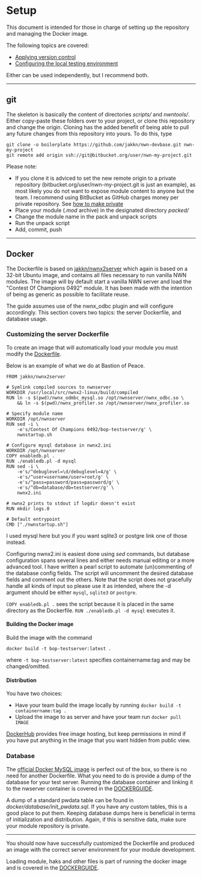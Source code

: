 # Setup
This document is intended for those in charge of setting up the repository and managing the Docker image.

The following topics are covered:

- [Applying version control](#git)
- [Configuring the local testing environment](#docker)

Either can be used independently, but I recommend both.

---

## git

The skeleton is basically the content of directories *scripts/* and *nwntools/*. Either copy-paste these folders over to your project, or clone this repository and change the origin. Cloning has the added benefit of being able to pull any future changes from this repository into yours. To do this, type
```
git clone -o boilerplate https://github.com/jakkn/nwn-devbase.git nwn-my-project
git remote add origin ssh://git@bitbucket.org/user/nwn-my-project.git
```
Please note:

- If you clone it is adviced to set the new remote origin to a private repository (bitbucket.org/user/nwn-my-project.git is just an example), as most likely you do not want to expose module content to anyone but the team. I recommend using BitBucket as GitHub charges money per private repository. See [how to make private](https://confluence.atlassian.com/bitbucket/make-a-repo-private-or-public-221449724.html)
- Place your module (*.mod* archive) in the designated directory *packed/*
- Change the module name in the pack and unpack scripts
- Run the unpack script
- Add, commit, push

---

## Docker
The Dockerfile is based on [jakkn/nwnx2server](https://github.com/jakkn/nwnx2server/blob/master/Dockerfile) which again is based on a 32-bit Ubuntu image, and contains all files necessary to run vanilla NWN modules. The image will by default start a vanilla NWN server and load the "Contest Of Champions 0492" module. It has been made with the intention of being as generic as possible to facilitate reuse.

The guide assumes use of the nwnx_odbc plugin and will configure accordingly. This section covers two topics: the server Dockerfile, and database usage.

### Customizing the server Dockerfile
To create an image that will automatically load your module you must modify the [Dockerfile](https://github.com/jakkn/nwn-devbase/blob/master/docker/Dockerfile).

Below is an example of what we do at Bastion of Peace.
```
FROM jakkn/nwnx2server

# Symlink compiled sources to nwnserver
WORKDIR /usr/local/src/nwnx2-linux/build/compiled
RUN ln -s $(pwd)/nwnx_odmbc_mysql.so /opt/nwnserver/nwnx_odbc.so \
    && ln -s $(pwd)/nwnx_profiler.so /opt/nwnserver/nwnx_profiler.so

# Specify module name
WORKDIR /opt/nwnserver
RUN sed -i \
    -e's/Contest Of Champions 0492/bop-testserver/g' \
    nwnstartup.sh

# Configure mysql database in nwnx2.ini
WORKDIR /opt/nwnserver
COPY enabledb.pl .
RUN ./enabledb.pl -d mysql
RUN sed -i \
    -e's/^debuglevel=\d/debuglevel=4/g' \
    -e's/^user=username/user=root/g' \
    -e's/^pass=password/pass=password/g' \
    -e's/^db=database/db=testserver/g' \
    nwnx2.ini

# nwnx2 prints to stdout if logdir doesn't exist
RUN mkdir logs.0

# Default entrypoint
CMD ["./nwnstartup.sh"]
```

I used mysql here but you if you want sqlite3 or postgre link one of those instead.

Configuring nwnx2.ini is easiest done using *sed* commands, but database configuration spans several lines and either needs manual editing or a more advanced tool. I have written a pearl script to automate (un)commenting of the database config fields. The script will uncomment the desired database fields and comment out the others. Note that the script does not gracefully handle all kinds of input so please use it as intended, where the -d argument should be either `mysql`, `sqlite3` or `postgre`.

`COPY enabledb.pl .` sees the script because it is placed in the same directory as the Dockerfile. `RUN ./enabledb.pl -d mysql` executes it.

#### Building the Docker image
Build the image with the command
```
docker build -t bop-testserver:latest .
```
where `-t bop-testserver:latest` specifies containername:tag and may be changed/omitted.

#### Distribution

You have two choices:

- Have your team build the image locally by running `docker build -t containername:tag .`
- Upload the image to as server and have your team run `docker pull IMAGE`

[DockerHub](https://hub.docker.com/) provides free image hosting, but keep permissions in mind if you have put anything in the image that you want hidden from public view.


### Database

The [official Docker MySQL image](https://hub.docker.com/_/mysql/) is perfect out of the box, so there is no need for another Dockerfile. What you need to do is provide a dump of the database for your test server. Running the database container and linking it to the nwserver container is covered in the [DOCKERGUIDE](https://github.com/jakkn/nwn-devbase/blob/master/DOCKERGUIDE.md).

A dump of a standard pwdata table can be found in *docker/database/init_pwdata.sql*. If you have any custom tables, this is a good place to put them. Keeping database dumps here is beneficial in terms of initialization and distribution. Again, if this is sensitive data, make sure your module repository is private.

---

You should now have successfully customized the Dockerfile and produced an image with the correct server environment for your module development.

Loading module, haks and other files is part of running the docker image and is covered in the [DOCKERGUIDE](https://github.com/jakkn/nwn-devbase/blob/master/DOCKERGUIDE.md).
